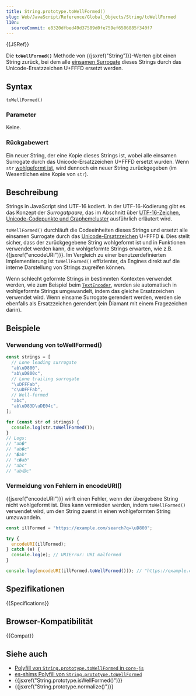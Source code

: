 ```yaml
---
title: String.prototype.toWellFormed()
slug: Web/JavaScript/Reference/Global_Objects/String/toWellFormed
l10n:
  sourceCommit: e8320dfbed49d37589d0fe759ef6506885f340f7
---
```


{{JSRef}}

Die **`toWellFormed()`** Methode von {{jsxref("String")}}-Werten gibt einen String zurück, bei dem alle [einsamen Surrogate](/de/docs/Web/JavaScript/Reference/Global_Objects/String#utf-16_characters_unicode_code_points_and_grapheme_clusters) dieses Strings durch das Unicode-Ersatzzeichen U+FFFD ersetzt werden.

## Syntax

```js-nolint
toWellFormed()
```

### Parameter

Keine.

### Rückgabewert

Ein neuer String, der eine Kopie dieses Strings ist, wobei alle einsamen Surrogate durch das Unicode-Ersatzzeichen U+FFFD ersetzt wurden. Wenn `str` [wohlgeformt ist](/de/docs/Web/JavaScript/Reference/Global_Objects/String/isWellFormed), wird dennoch ein neuer String zurückgegeben (im Wesentlichen eine Kopie von `str`).

## Beschreibung

Strings in JavaScript sind UTF-16 kodiert. In der UTF-16-Kodierung gibt es das Konzept der _Surrogatpaare_, das im Abschnitt über [UTF-16-Zeichen, Unicode-Codepunkte und Graphemcluster](/de/docs/Web/JavaScript/Reference/Global_Objects/String#utf-16_characters_unicode_code_points_and_grapheme_clusters) ausführlich erläutert wird.

`toWellFormed()` durchläuft die Codeeinheiten dieses Strings und ersetzt alle einsamen Surrogate durch das [Unicode-Ersatzzeichen](<https://en.wikipedia.org/wiki/Specials_(Unicode_block)#Replacement_character>) U+FFFD `�`. Dies stellt sicher, dass der zurückgegebene String wohlgeformt ist und in Funktionen verwendet werden kann, die wohlgeformte Strings erwarten, wie z.B. {{jsxref("encodeURI")}}. Im Vergleich zu einer benutzerdefinierten Implementierung ist `toWellFormed()` effizienter, da Engines direkt auf die interne Darstellung von Strings zugreifen können.

Wenn schlecht geformte Strings in bestimmten Kontexten verwendet werden, wie zum Beispiel beim [`TextEncoder`](/de/docs/Web/API/TextEncoder), werden sie automatisch in wohlgeformte Strings umgewandelt, indem das gleiche Ersatzzeichen verwendet wird. Wenn einsame Surrogate gerendert werden, werden sie ebenfalls als Ersatzzeichen gerendert (ein Diamant mit einem Fragezeichen darin).

## Beispiele

### Verwendung von toWellFormed()

```js
const strings = [
  // Lone leading surrogate
  "ab\uD800",
  "ab\uD800c",
  // Lone trailing surrogate
  "\uDFFFab",
  "c\uDFFFab",
  // Well-formed
  "abc",
  "ab\uD83D\uDE04c",
];

for (const str of strings) {
  console.log(str.toWellFormed());
}
// Logs:
// "ab�"
// "ab�c"
// "�ab"
// "c�ab"
// "abc"
// "ab😄c"
```

### Vermeidung von Fehlern in encodeURI()

{{jsxref("encodeURI")}} wirft einen Fehler, wenn der übergebene String nicht wohlgeformt ist. Dies kann vermieden werden, indem `toWellFormed()` verwendet wird, um den String zuerst in einen wohlgeformten String umzuwandeln.

```js
const illFormed = "https://example.com/search?q=\uD800";

try {
  encodeURI(illFormed);
} catch (e) {
  console.log(e); // URIError: URI malformed
}

console.log(encodeURI(illFormed.toWellFormed())); // "https://example.com/search?q=%EF%BF%BD"
```

## Spezifikationen

{{Specifications}}

## Browser-Kompatibilität

{{Compat}}

## Siehe auch

- [Polyfill von `String.prototype.toWellFormed` in `core-js`](https://github.com/zloirock/core-js#well-formed-unicode-strings)
- [es-shims Polyfill von `String.prototype.toWellFormed`](https://www.npmjs.com/package/string.prototype.towellformed)
- {{jsxref("String.prototype.isWellFormed()")}}
- {{jsxref("String.prototype.normalize()")}}
